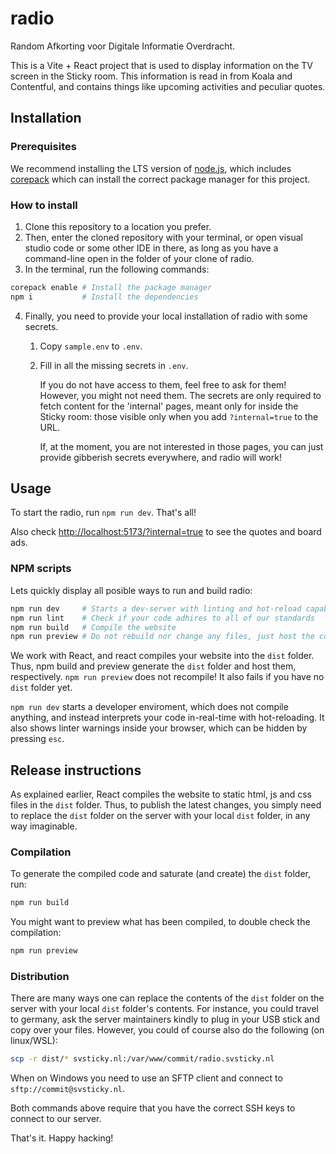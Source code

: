 # radio

Random Afkorting voor Digitale Informatie Overdracht.

This is a Vite + React project that is used to display information on the TV
screen in the Sticky room. This information is read in from Koala and Contentful,
and contains things like upcoming activities and peculiar quotes.

## Installation

### Prerequisites

We recommend installing the LTS version of [node.js](https://nodejs.org/), which includes [corepack](https://github.com/nodejs/corepack) which can install the correct package manager for this project.

### How to install

1. Clone this repository to a location you prefer.
2. Then, enter the cloned repository with your terminal, or open visual studio code or some other IDE
   in there, as long as you have a command-line open in the folder of your clone of radio.
3. In the terminal, run the following commands:

```bash
corepack enable # Install the package manager
npm i           # Install the dependencies
```

4. Finally, you need to provide your local installation of radio with some secrets.

   1. Copy `sample.env` to `.env`.
   2. Fill in all the missing secrets in `.env`.

      If you do not have access to them, feel free to ask for them! However, you might not need them.
      The secrets are only required to fetch content for the 'internal' pages, meant only for inside
      the Sticky room: those visible only when you add `?internal=true` to the URL.

      If, at the moment, you are not interested in those pages, you can just provide gibberish
      secrets everywhere, and radio will work!

## Usage

To start the radio, run `npm run dev`. That's all!

Also check <http://localhost:5173/?internal=true> to see the quotes and board ads.

### NPM scripts

Lets quickly display all posible ways to run and build radio:

```bash
npm run dev     # Starts a dev-server with linting and hot-reload capabilities!
npm run lint    # Check if your code adhires to all of our standards
npm run build   # Compile the website
npm run preview # Do not rebuild nor change any files, just host the compiled files
```

We work with React, and react compiles your website into the `dist` folder. Thus,
npm build and preview generate the `dist` folder and host them, respectively.
`npm run preview` does not recompile! It also fails if you have no `dist` folder yet.

`npm run dev` starts a developer enviroment, which does not compile anything, and instead
interprets your code in-real-time with hot-reloading. It also shows linter warnings inside
your browser, which can be hidden by pressing `esc`.

## Release instructions

As explained earlier, React compiles the website to static html, js and css files in the
`dist` folder. Thus, to publish the latest changes, you simply need to replace the `dist`
folder on the server with your local `dist` folder, in any way imaginable.

### Compilation

To generate the compiled code and saturate (and create) the `dist` folder, run:

```bash
npm run build
```

You might want to preview what has been compiled, to double check the compilation:

```bash
npm run preview
```

### Distribution

There are many ways one can replace the contents of the `dist` folder on the server
with your local `dist` folder's contents. For instance, you could travel to germany,
ask the server maintainers kindly to plug in your USB stick and copy over your files.
However, you could of course also do the following (on linux/WSL):

```bash
scp -r dist/* svsticky.nl:/var/www/commit/radio.svsticky.nl
```

When on Windows you need to use an SFTP client and connect to `sftp://commit@svsticky.nl`.

Both commands above require that you have the correct SSH keys to connect to our server.

That's it. Happy hacking!
